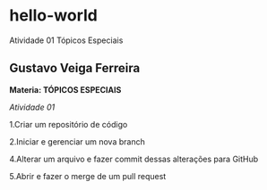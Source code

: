 # hello-world
Atividade 01 Tópicos Especiais
##  Gustavo  Veiga Ferreira ##
>
**Materia: TÓPICOS ESPECIAIS**
>
*Atividade 01*
>
1.Criar um repositório de código 
>
2.Iniciar e gerenciar um nova branch
>
4.Alterar um arquivo e fazer commit dessas alterações para GitHub
>
5.Abrir e fazer o merge de um pull request
